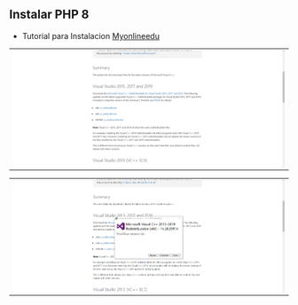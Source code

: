 ## Instalar PHP 8



- Tutorial para Instalacion [Myonlineedu](https://www.myonlineedu.com/blog/view/16/how-to-update-to-php-8-in-wamp-server-localhost)


<table align="center">
  <tr>
    <td align="center" style="padding=0;width=50%;">
      <img align="center" style="padding=0;" src="../images/vc_redist_x64.png" />
    </td>
  </tr>
</table>

<table align="center">
  <tr>
    <td align="center" style="padding=0;width=50%;">
      <img align="center" style="padding=0;" src="../images/vc_redist_x642.png" />
    </td>
  </tr>
</table>
